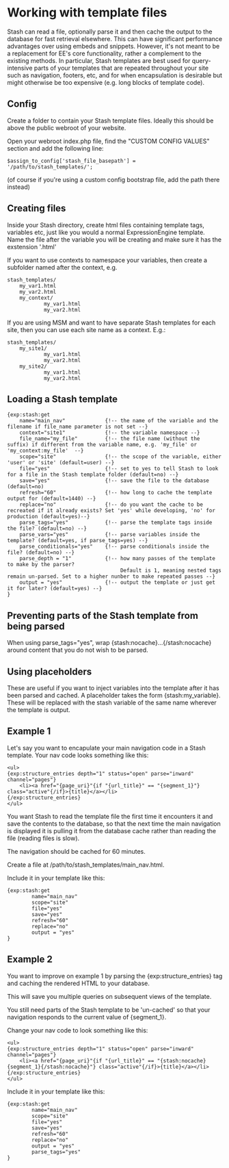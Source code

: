 # Working with template files

Stash can read a file, optionally parse it and then cache the output to the database for fast retrieval elsewhere. This can have significant performance advantages over using embeds and snippets. However, it's not meant to be a replacement for EE's core functionality, rather a complement to the existing methods. In particular, Stash templates are best used for query-intensive parts of your templates that are repeated throughout your site such as navigation, footers, etc, and for when encapsulation is desirable but might otherwise be too expensive (e.g. long blocks of template code).

## Config
Create a folder to contain your Stash template files. Ideally this should be above the public webroot of your website.

Open your webroot index.php file, find the "CUSTOM CONFIG VALUES" section and add the following line:

	$assign_to_config['stash_file_basepath'] = '/path/to/stash_templates/';

(of course if you're using a custom config bootstrap file, add the path there instead)
 
## Creating files
Inside your Stash directory, create html files containing template tags, variables etc, just like you would a normal ExpressionEngine template. Name the file after the variable you will be creating and make sure it has the exstension '.html' 

If you want to use contexts to namespace your variables, then create a subfolder named after the context, e.g.

	stash_templates/
  		my_var1.html
  		my_var2.html
  		my_context/
     			my_var1.html
     			my_var2.html

If you are using MSM and want to have separate Stash templates for each site, then you can use each site name as a context. E.g.:

	stash_templates/
  		my_site1/
     			my_var1.html
     			my_var2.html
  		my_site2/
     			my_var1.html
     			my_var2.html


## Loading a Stash template

	{exp:stash:get 
		name="main_nav" 			{!-- the name of the variable and the filename if file_name parameter is not set --}
		context="site1" 			{!-- the variable namespace --}
		file_name="my_file" 		{!-- the file name (without the suffix) if different from the variable name, e.g. 'my_file' or 'my_context:my_file'  --}
		scope="site" 				{!-- the scope of the variable, either 'user' or 'site' (default=user) --}
		file="yes" 					{!-- set to yes to tell Stash to look for a file in the Stash template folder (default=no) --}
		save="yes" 					{!-- save the file to the database (default=no)
		refresh="60" 				{!-- how long to cache the template output for (default=1440) --}
		replace="no" 				{!-- do you want the cache to be recreated if it already exists? Set 'yes' while developing, 'no' for production (default=yes)--}
		parse_tags="yes"  			{!-- parse the template tags inside the file? (default=no) --}
		parse_vars="yes"  			{!-- parse variables inside the template? (default=yes, if parse_tags=yes) --}
		parse_conditionals="yes" 	{!-- parse conditionals inside the file? (default=no) --}
		parse_depth = "1" 			{!-- how many passes of the template to make by the parser? 
										 Default is 1, meaning nested tags remain un-parsed. Set to a higher nunber to make repeated passes --}
		output = "yes"				{!-- output the template or just get it for later? (default=yes) --}
	}
	
## Preventing parts of the Stash template from being parsed

When using parse_tags="yes", wrap {stash:nocache}...{/stash:nocache} around content that you do not wish to be parsed.


## Using placeholders

These are useful if you want to inject variables into the template after it has been parsed and cached. A placeholder takes the form {stash:my_variable}. These will be replaced with the stash variable of the same name wherever the template is output.

## Example 1

Let's say you want to encapulate your main navigation code in a Stash template. Your nav code looks something like this:
	
	<ul>
	{exp:structure_entries depth="1" status="open" parse="inward" channel="pages"}
		<li><a href="{page_uri}"{if "{url_title}" == "{segment_1}"} class="active"{/if}>{title}</a></li>
	{/exp:structure_entries}
	</ul>

You want Stash to read the template file the first time it encounters it and save the contents to the database, so that the next time the main navigation is displayed it is pulling it from the database cache rather than reading the file (reading files is slow).

The navigation should be cached for 60 minutes.

Create a file at /path/to/stash_templates/main_nav.html.

Include it in your template like this:

 	{exp:stash:get 
    		name="main_nav"                       
    		scope="site"               
    		file="yes"                  
    		save="yes"                 
    		refresh="60"                
    		replace="no"                                               
    		output = "yes"           
	}

## Example 2

You want to improve on example 1 by parsing the {exp:structure_entries} tag and caching the rendered HTML to your database.

This will save you multiple queries on subsequent views of the template.

You still need parts of the Stash template to be 'un-cached' so that your navigation responds to the current value of {segment_1}.

Change your nav code to look something like this:
	
	<ul>
	{exp:structure_entries depth="1" status="open" parse="inward" channel="pages"}
		<li><a href="{page_uri}"{if "{url_title}" == "{stash:nocache}{segment_1}{/stash:nocache}"} class="active"{/if}>{title}</a></li>
	{/exp:structure_entries}
	</ul>

Include it in your template like this:

	{exp:stash:get 
    		name="main_nav"                       
    		scope="site"               
    		file="yes"                  
    		save="yes"                 
    		refresh="60"                
    		replace="no"                                               
    		output = "yes"  
    		parse_tags="yes"  	
	}




